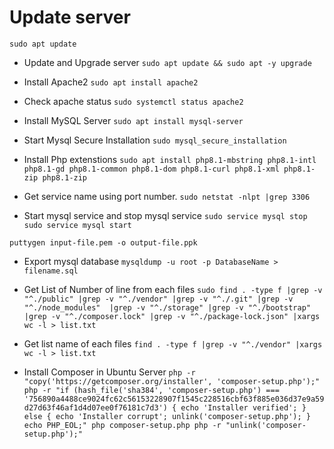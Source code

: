 # Update server
`sudo apt update`

* Update and Upgrade server
`sudo apt update && sudo apt -y upgrade`

* Install Apache2 
`sudo apt install apache2`

* Check apache status
`sudo systemctl status apache2`

* Install MySQL Server
`sudo apt install mysql-server`

* Start Mysql Secure Installation
`sudo mysql_secure_installation`

* Install Php extenstions
`sudo apt install php8.1-mbstring php8.1-intl php8.1-gd php8.1-common php8.1-dom php8.1-curl php8.1-xml php8.1-zip php8.1-zip`

* Get service name using port number. 
`sudo netstat -nlpt |grep 3306`

* Start mysql service and stop mysql service
`sudo service mysql stop`
`sudo service mysql start`

`puttygen input-file.pem -o output-file.ppk`

* Export mysql database 
`mysqldump -u root -p DatabaseName > filename.sql`

* Get List of Number of line from each files
`sudo find . -type f |grep -v "^./public" |grep -v "^./vendor" |grep -v "^./.git" |grep -v "^./node_modules"  |grep -v "^./storage" |grep -v "^./bootstrap" |grep -v "^./composer.lock" |grep -v "^./package-lock.json" |xargs wc -l > list.txt`

* Get list name of each files
`find . -type f |grep -v "^./vendor" |xargs wc -l > list.txt`

* Install Composer in Ubuntu Server
`
php -r "copy('https://getcomposer.org/installer', 'composer-setup.php');"
php -r "if (hash_file('sha384', 'composer-setup.php') === '756890a4488ce9024fc62c56153228907f1545c228516cbf63f885e036d37e9a59d27d63f46af1d4d07ee0f76181c7d3') { echo 'Installer verified'; } else { echo 'Installer corrupt'; unlink('composer-setup.php'); } echo PHP_EOL;"
php composer-setup.php
php -r "unlink('composer-setup.php');"
`
